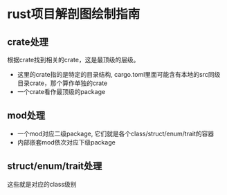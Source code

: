 # rust项目解剖图绘制指南

## crate处理

根据crate找到相关的crate，这是最顶级的层级。

- 这里的crate指的是特定的目录结构, cargo.toml里面可能含有本地的src同级目录crate，那个算作单独的crate
- 一个crate看作最顶级的package

## mod处理

- 一个mod对应二级package, 它们就是各个class/struct/enum/trait的容器
- 内部嵌套mod依次对应下级package

## struct/enum/trait处理
这些就是对应的class级别

